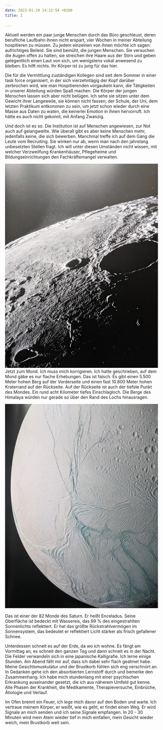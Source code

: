 ```yaml
---
date: 2023-01-20 14:22:54 +0100
title: I

---
```

Aktuell werden ein paar junge Menschen durch das Büro geschleust, deren berufliche Laufbahn ihnen nicht erspart, vier Wochen in meiner Abteilung hospitieren zu müssen. Zu jedem einzelnen von ihnen möchte ich sagen: aufrichtiges Beileid. Sie sind bemüht, die jungen Menschen. Sie versuchen die Augen offen zu halten, sie streichen ihre Haare aus der Stirn und geben gelegentlich einen Laut von sich, um wenigstens vokal anwesend zu bleiben. Es hilft nichts. Ihr Körper ist zu jung für das hier.

Die für die Vermittlung zuständigen Kollegen sind seit dem Sommer in einer task force organisiert, in der sich vierzehntägig der Kopf darüber zerbrochen wird, wie man Hospitierenden vorgaukeln kann, die Tätigkeiten in unserer Abteilung würden Spaß machen. Die Körper der jungen Menschen lassen sich aber nicht belügen. Ich sehe sie sitzen unter dem Gewicht ihrer Langeweile, sie können nicht fassen, der Schule, der Uni, dem letzten Praktikum entkommen zu sein, um jetzt schon wieder durch eine Masse aus Daten zu waten, die keinerlei Emotion in ihnen hervorruft. Ich hätte es auch nicht gekonnt, mit Anfang Zwanzig.

Und doch ist es so. Die Institution ist auf Menschen angewiesen, zur Not auch auf gelangweilte. Wie überall gibt es aber keine Menschen mehr, jedenfalls keine, die sich bewerben. Manchmal treffe ich auf dem Gang die Leute vom Recruiting. Sie winken nur ab, wenn man nach den jahrelang unbesetzten Stellen fragt. Ich will unter diesen Umständen nicht wissen, mit welcher Verzweilfung Krankenhäuser, Pflegeheime und Bildungseinrichtungen den Fachkräftemangel verwalten.

![](/uploads/krater-theophilus-im-mare-nectaris.jpg)  
Jetzt zum Mond. Ich muss mich korrigieren. Ich hatte geschrieben, auf dem Mond gäbe es nur flache Erhebungen. Das ist falsch. Es gibt einen 5.500 Meter hohen Berg auf der Vorderseite und einen fast 10.800 Meter hohen Kraterrand auf der Rückseite. Auf der Rückseite ist auch der tiefste Punkt des Mondes. Ein rund acht Kilometer tiefes Einschlagloch. Die Berge des Himalaya würden nur gerade so über den Rand des Lochs hinausragen.

![](/uploads/saturnmond-enceladus.jpg)

Das ist einer der 82 Monde des Saturn. Er heißt Enceladus. Seine Oberfläche ist  bedeckt mit Wassereis, das 99 % des eingestrahlten Sonnenlichts reflektiert. Er hat das größte Rückstrahlvermögen im Sonnensystem, das bedeutet er reflektiert Licht stärker als frisch gefallener Schnee.

Unterdessen schneit es auf der Erde, da wo ich wohne. Es fängt am Vormittag an, es schneit den ganzen Tag und dann schneit es in der Nacht. Die Felder verwandeln sich in eine japanische Kalligrafie. Ich lerne einige Stunden. Am Abend fällt mir auf, dass ich dabei sehr flach geatmet habe. Meine Gesichtsmuskulatur und der Brustkorb fühlen sich eng verschnürt an. In Gedanken gehe ich den absorbierten Lernstoff durch und bemerke den Zusammenhang. Ich habe mich stundenlang mit einer psychischen  Erkrankung auseinander gesetzt, die ich aus näherem Umfeld gut kenne. Alle Phasen der Krankheit, die Medikamente, Therapieversuche, Einbrüche, Ätiologie und Verlauf.

Im Ofen brennt ein Feuer, ich lege mich davor auf den Boden und warte. Ich vertraue meinem Körper, er weißt, wie es geht, er findet einen Weg. Er wird Signale an mich senden und ich seine Signale empfangen. In 20 - 30 Minuten wird mein Atem wieder tief in mich einfallen, mein Gesicht wieder weich, mein Brustkorb weit sein.